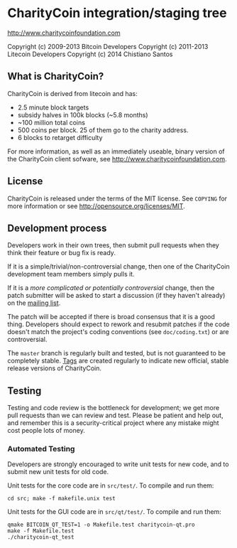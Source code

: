 CharityCoin integration/staging tree
================================

http://www.charitycoinfoundation.com

Copyright (c) 2009-2013 Bitcoin Developers
Copyright (c) 2011-2013 Litecoin Developers
Copyright (c) 2014 Chistiano Santos

What is CharityCoin?
----------------

CharityCoin is derived from litecoin and has:
 - 2.5 minute block targets
 - subsidy halves in 100k blocks (~5.8 months)
 - ~100 million total coins
 - 500 coins per block. 25 of them go to the charity address.
 - 6 blocks to retarget difficulty

For more information, as well as an immediately useable, binary version of
the CharityCoin client sofware, see http://www.charitycoinfoundation.com.

License
-------

CharityCoin is released under the terms of the MIT license. See `COPYING` for more
information or see http://opensource.org/licenses/MIT.

Development process
-------------------

Developers work in their own trees, then submit pull requests when they think
their feature or bug fix is ready.

If it is a simple/trivial/non-controversial change, then one of the CharityCoin
development team members simply pulls it.

If it is a *more complicated or potentially controversial* change, then the patch
submitter will be asked to start a discussion (if they haven't already) on the
[mailing list](http://sourceforge.net/mailarchive/forum.php?forum_name=bitcoin-development).

The patch will be accepted if there is broad consensus that it is a good thing.
Developers should expect to rework and resubmit patches if the code doesn't
match the project's coding conventions (see `doc/coding.txt`) or are
controversial.

The `master` branch is regularly built and tested, but is not guaranteed to be
completely stable. [Tags](https://github.com/bitcoin/bitcoin/tags) are created
regularly to indicate new official, stable release versions of CharityCoin.

Testing
-------

Testing and code review is the bottleneck for development; we get more pull
requests than we can review and test. Please be patient and help out, and
remember this is a security-critical project where any mistake might cost people
lots of money.

### Automated Testing

Developers are strongly encouraged to write unit tests for new code, and to
submit new unit tests for old code.

Unit tests for the core code are in `src/test/`. To compile and run them:

    cd src; make -f makefile.unix test

Unit tests for the GUI code are in `src/qt/test/`. To compile and run them:

    qmake BITCOIN_QT_TEST=1 -o Makefile.test charitycoin-qt.pro
    make -f Makefile.test
    ./charitycoin-qt_test
